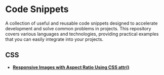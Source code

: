 # Code Snippets

A collection of useful and reusable code snippets designed to accelerate development and solve common problems in projects. This repository covers various languages and technologies, providing practical examples that you can easily integrate into your projects.

## CSS

- **[Responsive Images with Aspect Ratio Using CSS attr()](./css/responsive-images-aspect-ratio-css-attr)**

